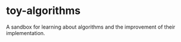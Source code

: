 # toy-algorithms
A sandbox for learning about algorithms and the improvement of their implementation.
